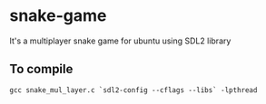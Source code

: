 # snake-game
It's a multiplayer snake game for ubuntu using SDL2 library

## To compile
```
gcc snake_mul_layer.c `sdl2-config --cflags --libs` -lpthread
```
